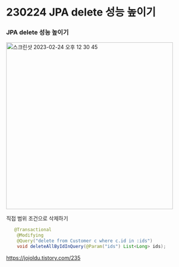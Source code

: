 # 230224 JPA delete 성능 높이기

### JPA delete 성능 높이기

<img width="448" alt="스크린샷 2023-02-24 오후 12 30 45" src="https://user-images.githubusercontent.com/61377122/221085275-4836e23c-c71a-4db0-bf05-df2e0d0030e0.png">

직접 범위 조건으로 삭제하기

```java
   @Transactional
    @Modifying
    @Query("delete from Customer c where c.id in :ids")
    void deleteAllByIdInQuery(@Param("ids") List<Long> ids);
```

https://jojoldu.tistory.com/235
